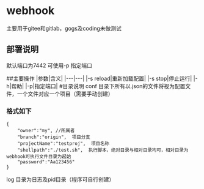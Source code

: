 # webhook
主要用于gitee和gitlab，gogs及coding未做测试
## 部署说明
默认端口为7442
可使用-p 指定端口

##主要操作
|参数|含义|
|---|---|
|-s reload|重新加载配置|
|-s stop|停止运行|
|-h|帮助|
|-p|指定端口|
#目录说明
conf 目录下所有以.json的文件将视为配置文件，一个文件对应一个项目（需要手动创建）
### 格式如下
```
{
	"owner":"my", //所属者
	"branch":"origin",  项目分支
	"projectName":"testproj",  项目名称
	"shellpath":"./test.sh",  执行脚本，绝对目录与相对目录均可，相对目录为webhook可执行文件目录为起始
	"password":"Aa123456"
}
```
log 目录为日志及pid目录（程序可自行创建）
